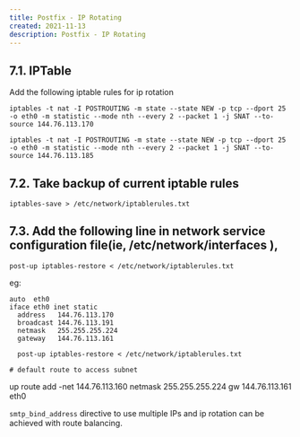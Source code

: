 ```yaml
---
title: Postfix - IP Rotating
created: 2021-11-13
description: Postfix - IP Rotating
---
```


## 7.1. IPTable

Add the following iptable rules for ip rotation

    iptables -t nat -I POSTROUTING -m state --state NEW -p tcp --dport 25 -o eth0 -m statistic --mode nth --every 2 --packet 1 -j SNAT --to-source 144.76.113.170

    iptables -t nat -I POSTROUTING -m state --state NEW -p tcp --dport 25 -o eth0 -m statistic --mode nth --every 2 --packet 1 -j SNAT --to-source 144.76.113.185

## 7.2. Take backup of current iptable rules

    iptables-save > /etc/network/iptablerules.txt

## 7.3. Add the following line in network service configuration file(ie, /etc/network/interfaces ),

    post-up iptables-restore < /etc/network/iptablerules.txt

eg:

    auto  eth0
    iface eth0 inet static
      address   144.76.113.170
      broadcast 144.76.113.191
      netmask   255.255.255.224
      gateway   144.76.113.161

      post-up iptables-restore < /etc/network/iptablerules.txt

    # default route to access subnet

up route add -net 144.76.113.160 netmask 255.255.255.224 gw 144.76.113.161 eth0

`smtp_bind_address` directive to use multiple IPs and ip rotation can be achieved with route balancing.
